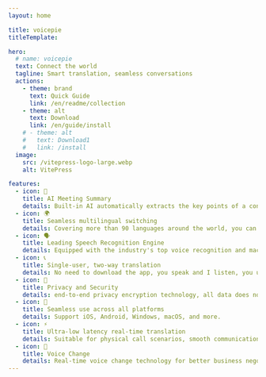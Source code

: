 ```yaml
---
layout: home

title: voicepie
titleTemplate:

hero:
  # name: voicepie
  text: Connect the world
  tagline: Smart translation, seamless conversations
  actions:
    - theme: brand
      text: Quick Guide
      link: /en/readme/collection
    - theme: alt
      text: Download
      link: /en/guide/install
    # - theme: alt
    #   text: Download1
    #   link: /install
  image:
    src: /vitepress-logo-large.webp
    alt: VitePress

features:
  - icon: 📝
    title: AI Meeting Summary
    details: Built-in AI automatically extracts the key points of a conversation and generates a concise summary of the call.
  - icon: 🌍
    title: Seamless multilingual switching
    details: Covering more than 90 languages around the world, you can switch between languages at any time when you are out and about, making communication zero obstacle.
  - icon: 🗣️
    title: Leading Speech Recognition Engine
    details: Equipped with the industry's top voice recognition and machine translation technology, the translation is smooth and accurate.
  - icon: 📞
    title: Single-user, two-way translation
    details: No need to download the app, you speak and I listen, you understand when he speaks.
  - icon: 🔐
    title: Privacy and Security
    details: end-to-end privacy encryption technology, all data does not leave the device, completely local operation
  - icon: 📱
    title: Seamless use across all platforms
    details: Support iOS, Android, Windows, macOS, and more.
  - icon: ⚡️
    title: Ultra-low latency real-time translation
    details: Suitable for physical call scenarios, smooth communication with zero waiting time
  - icon: 🎤
    title: Voice Change
    details: Real-time voice change technology for better business negotiations
---
```

